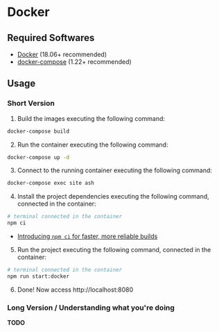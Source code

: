 # Docker

## Required Softwares

- [Docker](https://store.docker.com/search?type=edition&offering=community) (18.06+ recommended)
- [docker-compose](https://docs.docker.com/compose/install/) (1.22+ recommended)


## Usage

### Short Version

1. Build the images executing the following command:

```sh
docker-compose build
```

2. Run the container executing the following command:

```sh
docker-compose up -d
```

3. Connect to the running container executing the following command:

```sh
docker-compose exec site ash
```

4. Install the project dependencies executing the following command, connected in the container:

```sh
# terminal connected in the container
npm ci
```

- [Introducing `npm ci` for faster, more reliable builds](https://blog.npmjs.org/post/171556855892/introducing-npm-ci-for-faster-more-reliable)

5. Run the project executing the following command, connected in the container:

```sh
# terminal connected in the container
npm run start:docker
```

6. Done! Now access http://localhost:8080

### Long Version / Understanding what you're doing

**TODO**
